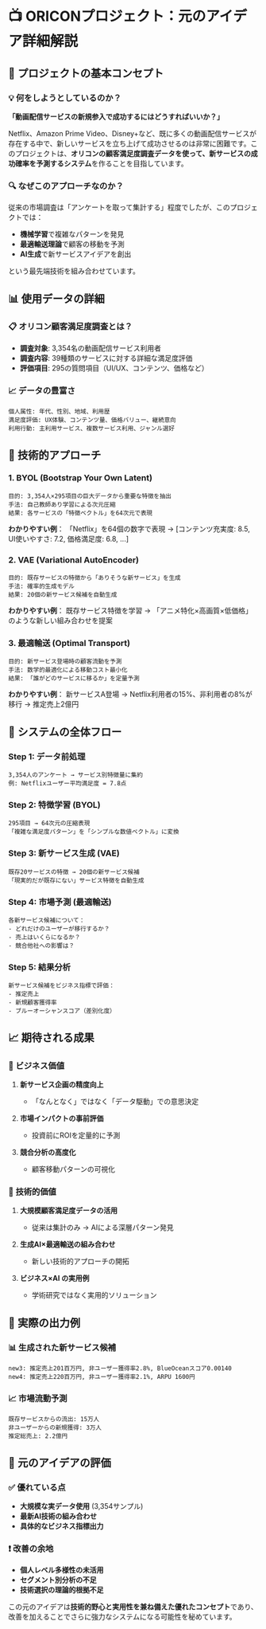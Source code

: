 # 📺 ORICONプロジェクト：元のアイデア詳細解説

## 🎯 **プロジェクトの基本コンセプト**

### 💡 **何をしようとしているのか？**
**「動画配信サービスの新規参入で成功するにはどうすればいいか？」**

Netflix、Amazon Prime Video、Disney+など、既に多くの動画配信サービスが存在する中で、新しいサービスを立ち上げて成功させるのは非常に困難です。このプロジェクトは、**オリコンの顧客満足度調査データを使って、新サービスの成功確率を予測するシステム**を作ることを目指しています。

### 🔍 **なぜこのアプローチなのか？**
従来の市場調査は「アンケートを取って集計する」程度でしたが、このプロジェクトでは：
- **機械学習**で複雑なパターンを発見
- **最適輸送理論**で顧客の移動を予測
- **AI生成**で新サービスアイデアを創出

という最先端技術を組み合わせています。

## 📊 **使用データの詳細**

### 📋 **オリコン顧客満足度調査とは？**
- **調査対象**: 3,354名の動画配信サービス利用者
- **調査内容**: 39種類のサービスに対する詳細な満足度評価
- **評価項目**: 295の質問項目（UI/UX、コンテンツ、価格など）

### 📈 **データの豊富さ**
```
個人属性: 年代、性別、地域、利用歴
満足度評価: UX体験、コンテンツ量、価格バリュー、継続意向
利用行動: 主利用サービス、複数サービス利用、ジャンル選好
```

## 🤖 **技術的アプローチ**

### 1. **BYOL (Bootstrap Your Own Latent)**
```
目的: 3,354人×295項目の巨大データから重要な特徴を抽出
手法: 自己教師あり学習による次元圧縮
結果: 各サービスの「特徴ベクトル」を64次元で表現
```

**わかりやすい例**：
「Netflix」を64個の数字で表現 → [コンテンツ充実度: 8.5, UI使いやすさ: 7.2, 価格満足度: 6.8, ...]

### 2. **VAE (Variational AutoEncoder)**
```
目的: 既存サービスの特徴から「ありそうな新サービス」を生成
手法: 確率的生成モデル
結果: 20個の新サービス候補を自動生成
```

**わかりやすい例**：
既存サービス特徴を学習 → 「アニメ特化×高画質×低価格」のような新しい組み合わせを提案

### 3. **最適輸送 (Optimal Transport)**
```
目的: 新サービス登場時の顧客流動を予測
手法: 数学的最適化による移動コスト最小化
結果: 「誰がどのサービスに移るか」を定量予測
```

**わかりやすい例**：
新サービスA登場 → Netflix利用者の15%、非利用者の8%が移行 → 推定売上2億円

## 🔄 **システムの全体フロー**

### Step 1: データ前処理
```
3,354人のアンケート → サービス別特徴量に集約
例: Netflixユーザー平均満足度 = 7.8点
```

### Step 2: 特徴学習 (BYOL)
```
295項目 → 64次元の圧縮表現
「複雑な満足度パターン」を「シンプルな数値ベクトル」に変換
```

### Step 3: 新サービス生成 (VAE)
```
既存20サービスの特徴 → 20個の新サービス候補
「現実的だが既存にない」サービス特徴を自動生成
```

### Step 4: 市場予測 (最適輸送)
```
各新サービス候補について：
- どれだけのユーザーが移行するか？
- 売上はいくらになるか？
- 競合他社への影響は？
```

### Step 5: 結果分析
```
新サービス候補をビジネス指標で評価：
- 推定売上
- 新規顧客獲得率
- ブルーオーシャンスコア（差別化度）
```

## 📈 **期待される成果**

### 🎯 **ビジネス価値**
1. **新サービス企画の精度向上**
   - 「なんとなく」ではなく「データ駆動」での意思決定
   
2. **市場インパクトの事前評価**
   - 投資前にROIを定量的に予測
   
3. **競合分析の高度化**
   - 顧客移動パターンの可視化

### 🔬 **技術的価値**
1. **大規模顧客満足度データの活用**
   - 従来は集計のみ → AIによる深層パターン発見
   
2. **生成AI×最適輸送の組み合わせ**
   - 新しい技術的アプローチの開拓
   
3. **ビジネス×AI の実用例**
   - 学術研究ではなく実用的ソリューション

## 🚀 **実際の出力例**

### 📊 **生成された新サービス候補**
```
new3: 推定売上201百万円, 非ユーザー獲得率2.8%, BlueOceanスコア0.00140
new4: 推定売上220百万円, 非ユーザー獲得率2.1%, ARPU 1600円
```

### 📈 **市場流動予測**
```
既存サービスからの流出: 15万人
非ユーザーからの新規獲得: 3万人
推定総売上: 2.2億円
```

## 💭 **元のアイデアの評価**

### ✅ **優れている点**
- **大規模な実データ使用** (3,354サンプル)
- **最新AI技術の組み合わせ**
- **具体的なビジネス指標出力**

### ❗ **改善の余地**
- **個人レベル多様性の未活用**
- **セグメント別分析の不足**  
- **技術選択の理論的根拠不足**

この元のアイデアは**技術的野心と実用性を兼ね備えた優れたコンセプト**であり、改善を加えることでさらに強力なシステムになる可能性を秘めています。 